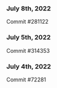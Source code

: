 ### July 8th, 2022

Commit #281122

### July 5th, 2022

Commit #314353


### July 4th, 2022

Commit #72281
